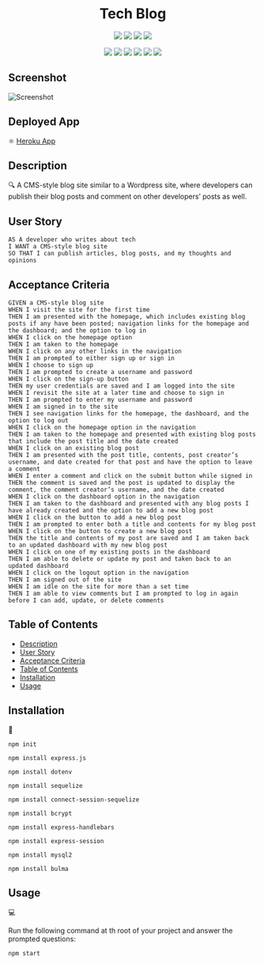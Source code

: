 <h1 align="center">Tech Blog</h1>
   
  
<p align="center">
    <img src="https://img.shields.io/github/repo-size/nguyendinhkhanhha296/mvc-tech-blog" />
    <img src="https://img.shields.io/github/languages/top/nguyendinhkhanhha296/mvc-tech-blog"  />
    <img src="https://img.shields.io/github/issues/nguyendinhkhanhha296/mvc-tech-blog" />
    <img src="https://img.shields.io/github/last-commit/nguyendinhkhanhha296/mvc-tech-blog" >
</p>
  
<p align="center">
    <img src="https://img.shields.io/badge/Javascript-yellow" />
    <img src="https://img.shields.io/badge/-bulma-blue"  />
    <img src="https://img.shields.io/badge/mySQL-purple"  />
    <img src="https://img.shields.io/badge/-Node.js-green" />
    <img src="https://img.shields.io/badge/-json-red" >
    <img src="https://img.shields.io/badge/-handlebars-orange" />
</p>

## Screenshot

![Screenshot]()

## Deployed App

:atom_symbol: [Heroku App]()
   
## Description
  
🔍 A CMS-style blog site similar to a Wordpress site, where developers can publish their blog posts and comment on other developers’ posts as well.  
    
## User Story
  
```
AS A developer who writes about tech
I WANT a CMS-style blog site
SO THAT I can publish articles, blog posts, and my thoughts and opinions 
```
  
## Acceptance Criteria
  
``` 
GIVEN a CMS-style blog site
WHEN I visit the site for the first time
THEN I am presented with the homepage, which includes existing blog posts if any have been posted; navigation links for the homepage and the dashboard; and the option to log in
WHEN I click on the homepage option
THEN I am taken to the homepage
WHEN I click on any other links in the navigation
THEN I am prompted to either sign up or sign in
WHEN I choose to sign up
THEN I am prompted to create a username and password
WHEN I click on the sign-up button
THEN my user credentials are saved and I am logged into the site
WHEN I revisit the site at a later time and choose to sign in
THEN I am prompted to enter my username and password
WHEN I am signed in to the site
THEN I see navigation links for the homepage, the dashboard, and the option to log out
WHEN I click on the homepage option in the navigation
THEN I am taken to the homepage and presented with existing blog posts that include the post title and the date created
WHEN I click on an existing blog post
THEN I am presented with the post title, contents, post creator’s username, and date created for that post and have the option to leave a comment
WHEN I enter a comment and click on the submit button while signed in
THEN the comment is saved and the post is updated to display the comment, the comment creator’s username, and the date created
WHEN I click on the dashboard option in the navigation
THEN I am taken to the dashboard and presented with any blog posts I have already created and the option to add a new blog post
WHEN I click on the button to add a new blog post
THEN I am prompted to enter both a title and contents for my blog post
WHEN I click on the button to create a new blog post
THEN the title and contents of my post are saved and I am taken back to an updated dashboard with my new blog post
WHEN I click on one of my existing posts in the dashboard
THEN I am able to delete or update my post and taken back to an updated dashboard
WHEN I click on the logout option in the navigation
THEN I am signed out of the site
WHEN I am idle on the site for more than a set time
THEN I am able to view comments but I am prompted to log in again before I can add, update, or delete comments
```
  
## Table of Contents
- [Description](#description)
- [User Story](#user-story)
- [Acceptance Criteria](#acceptance-criteria)
- [Table of Contents](#table-of-contents)
- [Installation](#installation)
- [Usage](#usage)

## Installation
💾   
  
`npm init`
  
`npm install express.js`

`npm install dotenv`

`npm install sequelize`

`npm install connect-session-sequelize`

`npm install bcrypt`

`npm install express-handlebars`

`npm install express-session`

`npm install mysql2`

`npm install bulma`

## Usage
💻   
  
Run the following command at th root of your project and answer the prompted questions:
  
`npm start`